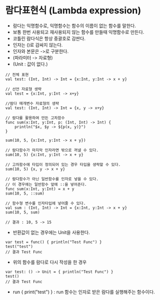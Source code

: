# 람다표현식 (Lambda expression)
* 람다는 익명함수로, 익명함수는 함수의 이름이 없는 함수를 말한다.
* 보통 한번 사용되고 재사용되지 않는 함수를 만들때 익명함수로 만든다. 
* 코틀린 람다식은 항상 중괄호로 감싼다.
* 인자는 ()로 감싸지 않는다.
* 인자와 본문은 ->로 구분한다.
* (파라미터 -> 자료형)
* (Unit : 값이 없다.)

```
// 전체 표현
val test: (Int, Int) -> Int = {x:Int, y:Int -> x + y}

// 선언 자료형 생략
val test = {x:Int, y:Int -> x+y}

//람다 매개변수 자료형의 생략
val test: (Int, Int) -> Int = {x, y -> x+y}
```

```
// 람다를 활용하여 만든 고차함수
func sum(x:Int, y:Int, p: (Int, Int) -> Int) {
	println("$x, $y -> ${p(x, y)}")
}

sum(10, 5, {x:Int, y:Int -> x + y})

// 람다함수가 마지막 인자라면 밖으로 꺼낼 수 있다.
sum(10, 5) {x:Int, y:Int -> x + y}

// 고차함수에 타입이 정의되어 있는 경우 타입을 생략할 수 있다.
sum(10, 5) {x, y -> x + y}

// 람다함수가 아닌 일반함수를 인자로 넣을 수 있다.
// 이 경우에는 일반함수 앞에 ::을 넣어준다.
func sum(x:Int, y:Int) = x + y
sum(10, 5, ::sum)

// 함수형 변수를 인자타입에 넣어줄 수 있다.
val sum : (Int, Int) -> Int = {x:Int, y:Int -> x + y}
sum(10, 5, sum)

// 결과 : 10, 5 -> 15
```

* 반환값이 없는 경우에는 Unit을 사용한다.

```
var test = func() { println("Test Func") }
test("test")
// 결과 Test Func
```
* 위의 함수를 람다로 다시 작성을 한 경우
```
var test: () -> Unit = { println("Test Func") }
test()
// 결과 Test Func
```

+ run { print("test") } : run 함수는 인자로 받은 람다를 실행해주는 함수이다.
